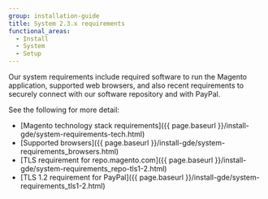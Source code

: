 ```yaml
---
group: installation-guide
title: System 2.3.x requirements
functional_areas:
  - Install
  - System
  - Setup
---
```


Our system requirements include required software to run the Magento application, supported web browsers, and also recent requirements to securely connect with our software repository and with PayPal.

See the following for more detail:

*  [Magento technology stack requirements]({{ page.baseurl }}/install-gde/system-requirements-tech.html)
*  [Supported browsers]({{ page.baseurl }}/install-gde/system-requirements_browsers.html)
*  [TLS requirement for repo.magento.com]({{ page.baseurl }}/install-gde/system-requirements_repo-tls1-2.html)
*  [TLS 1.2 requirement for PayPal]({{ page.baseurl }}/install-gde/system-requirements_tls1-2.html)
